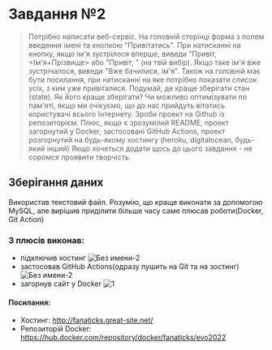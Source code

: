 #  Завдання №2 #
>Потрібно написати веб-сервіс. На головній сторінці форма з полем введення імені та кнопкою "Привітатись". При натисканні на кнопку, якщо ім'я зустрілося вперше, виведи "Привіт, <Ім'я+Прізвище> або "Привіт, <email>" (на твій вибір). Якщо таке ім'я вже зустрічалося, виведи "Вже бачилися, ім'я".
Також на головній має бути посилання, при натисканні на яке потрібно показати список усіх, з ким уже привіталися.
Подумай, де краще зберігати стан (state). Як його краще зберігати? Чи можливо оптимізувати по пам'яті, якщо ми очікуємо, що до нас прийдуть вітатись користувачі всього Інтернету. Зроби проект на Github із репозиторієм.
Плюс, якщо є зрозумілий README, проект загорнутий у Docker, застосовані GitHub Actions, проект розгорнутий на будь-якому хостингу (heroku, digitalocean, будь-який інший)
Якщо хочеться додати щось до цього завдання - не соромся проявити творчість.
>
##  Зберігання даних ##  
  Використав текстовий файл. Розумію, що краще виконати за допомогою MySQL, але вирішив приділити більше часу саме плюсав роботи(Docker, Git Action)
###  З плюсів виконав: ###
  * підключив хостинг
  ![Без имени-2](https://user-images.githubusercontent.com/75033218/149921265-3c617bcb-14a9-4f1c-aa45-b6d85ebb33e1.jpg)
  * застосовав GitHub Actions(одразу пушить на Git та на зостинг)
  ![Без имени-2](https://user-images.githubusercontent.com/75033218/149921646-6c8c4402-e46e-4d83-9f96-964d1ad93212.png)
  * загорнув сайт у Docker
  ![1](https://user-images.githubusercontent.com/75033218/149921931-34278bc3-4246-4273-8e3e-3e522a97d750.png)
####  Посилання: ####
  * Хостинг: http://fanaticks.great-site.net/
  * Репозиторій Docker: https://hub.docker.com/repository/docker/fanaticks/evo2022

